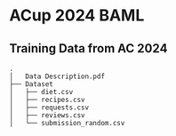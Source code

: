 # ACup 2024 BAML

## Training Data from AC 2024
```
.
│   Data Description.pdf
├── Dataset
│   ├── diet.csv
│   ├── recipes.csv
│   ├── requests.csv
│   ├── reviews.csv
│   └── submission_random.csv
```